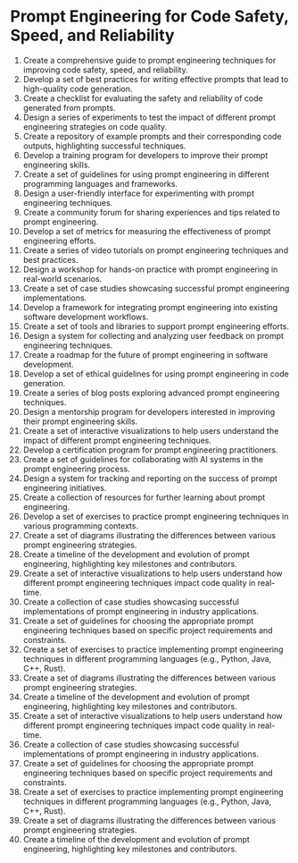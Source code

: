 # Prompt Engineering for Code Safety, Speed, and Reliability

1. Create a comprehensive guide to prompt engineering techniques for improving code safety, speed, and reliability.
2. Develop a set of best practices for writing effective prompts that lead to high-quality code generation.
3. Create a checklist for evaluating the safety and reliability of code generated from prompts.
4. Design a series of experiments to test the impact of different prompt engineering strategies on code quality.
5. Create a repository of example prompts and their corresponding code outputs, highlighting successful techniques.
6. Develop a training program for developers to improve their prompt engineering skills.
7. Create a set of guidelines for using prompt engineering in different programming languages and frameworks.
8. Design a user-friendly interface for experimenting with prompt engineering techniques.
9. Create a community forum for sharing experiences and tips related to prompt engineering.
10. Develop a set of metrics for measuring the effectiveness of prompt engineering efforts.
11. Create a series of video tutorials on prompt engineering techniques and best practices.
12. Design a workshop for hands-on practice with prompt engineering in real-world scenarios.
13. Create a set of case studies showcasing successful prompt engineering implementations.
14. Develop a framework for integrating prompt engineering into existing software development workflows.
15. Create a set of tools and libraries to support prompt engineering efforts.
16. Design a system for collecting and analyzing user feedback on prompt engineering techniques.
17. Create a roadmap for the future of prompt engineering in software development.
18. Develop a set of ethical guidelines for using prompt engineering in code generation.
19. Create a series of blog posts exploring advanced prompt engineering techniques.
20. Design a mentorship program for developers interested in improving their prompt engineering skills.
21. Create a set of interactive visualizations to help users understand the impact of different prompt engineering techniques.
22. Develop a certification program for prompt engineering practitioners.
23. Create a set of guidelines for collaborating with AI systems in the prompt engineering process.
24. Design a system for tracking and reporting on the success of prompt engineering initiatives.
25. Create a collection of resources for further learning about prompt engineering.
26. Develop a set of exercises to practice prompt engineering techniques in various programming contexts.
27. Create a set of diagrams illustrating the differences between various prompt engineering strategies.
28. Create a timeline of the development and evolution of prompt engineering, highlighting key milestones and contributors.
29. Create a set of interactive visualizations to help users understand how different prompt engineering techniques impact code quality in real-time.
30. Create a collection of case studies showcasing successful implementations of prompt engineering in industry applications.
31. Create a set of guidelines for choosing the appropriate prompt engineering techniques based on specific project requirements and constraints.
32. Create a set of exercises to practice implementing prompt engineering techniques in different programming languages (e.g., Python, Java, C++, Rust).
33. Create a set of diagrams illustrating the differences between various prompt engineering strategies.
34. Create a timeline of the development and evolution of prompt engineering, highlighting key milestones and contributors.
35. Create a set of interactive visualizations to help users understand how different prompt engineering techniques impact code quality in real-time.
36. Create a collection of case studies showcasing successful implementations of prompt engineering in industry applications.
37. Create a set of guidelines for choosing the appropriate prompt engineering techniques based on specific project requirements and constraints.
38. Create a set of exercises to practice implementing prompt engineering techniques in different programming languages (e.g., Python, Java, C++, Rust).
39. Create a set of diagrams illustrating the differences between various prompt engineering strategies.
40. Create a timeline of the development and evolution of prompt engineering, highlighting key milestones and contributors.